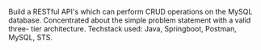 Build a RESTful API's which can perform CRUD operations on the MySQL database.
Concentrated about the simple problem statement with a valid three- tier architecture. 
Techstack used: Java, Springboot, Postman, MySQL, STS.
